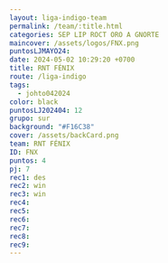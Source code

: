 ```yaml
---
layout: liga-indigo-team
permalink: /team/:title.html
categories: SEP LIP ROCT ORO A GNORTE
maincover: /assets/logos/FNX.png
puntosLJMAYO24: 
date: 2024-05-02 10:29:20 +0700
title: RNT FÉNIX
route: /liga-indigo
tags:
  - johto042024
color: black
puntosLJ202404: 12
grupo: sur
background: "#F16C38"
cover: /assets/backCard.png
team: RNT FÉNIX
ID: FNX
puntos: 4
pj: 7
rec1: des
rec2: win
rec3: win
rec4: 
rec5: 
rec6: 
rec7: 
rec8: 
rec9:
---
```

